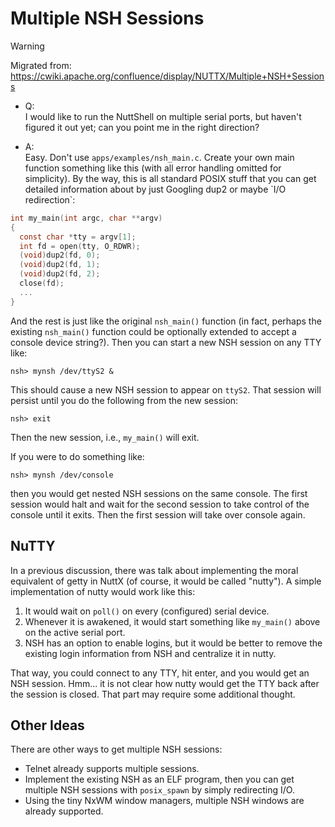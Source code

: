 # Multiple NSH Sessions

<div class="warning">

<div class="title">

Warning

</div>

Migrated from:
<https://cwiki.apache.org/confluence/display/NUTTX/Multiple+NSH+Sessions>

</div>

  - Q:  
    I would like to run the NuttShell on multiple serial ports, but
    haven't figured it out yet; can you point me in the right direction?

  - A:  
    Easy. Don't use `apps/examples/nsh_main.c`. Create your own main
    function something like this (with all error handling omitted for
    simplicity). By the way, this is all standard POSIX stuff that you
    can get detailed information about by just Googling
    <span class="title-ref">dup2</span> or maybe \`I/O redirection\`:

<!-- end list -->

``` c
int my_main(int argc, char **argv)
{
  const char *tty = argv[1];
  int fd = open(tty, O_RDWR);
  (void)dup2(fd, 0);
  (void)dup2(fd, 1);
  (void)dup2(fd, 2);
  close(fd);
  ...
}
```

And the rest is just like the original `nsh_main()` function (in fact,
perhaps the existing `nsh_main()` function could be optionally extended
to accept a console device string?). Then you can start a new NSH
session on any TTY like:

``` none
nsh> mynsh /dev/ttyS2 &
```

This should cause a new NSH session to appear on `ttyS2`. That session
will persist until you do the following from the new session:

``` none
nsh> exit
```

Then the new session, i.e., `my_main()` will exit.

If you were to do something like:

``` none
nsh> mynsh /dev/console
```

then you would get nested NSH sessions on the same console. The first
session would halt and wait for the second session to take control of
the console until it exits. Then the first session will take over
console again.

## NuTTY

In a previous discussion, there was talk about implementing the moral
equivalent of getty in NuttX (of course, it would be called "nutty"). A
simple implementation of nutty would work like this:

1.  It would wait on `poll()` on every (configured) serial device.
2.  Whenever it is awakened, it would start something like `my_main()`
    above on the active serial port.
3.  NSH has an option to enable logins, but it would be better to remove
    the existing login information from NSH and centralize it in nutty.

That way, you could connect to any TTY, hit enter, and you would get an
NSH session. Hmm... it is not clear how nutty would get the TTY back
after the session is closed. That part may require some additional
thought.

## Other Ideas

There are other ways to get multiple NSH sessions:

  - Telnet already supports multiple sessions.
  - Implement the existing NSH as an ELF program, then you can get
    multiple NSH sessions with `posix_spawn` by simply redirecting I/O.
  - Using the tiny NxWM window managers, multiple NSH windows are
    already supported.
